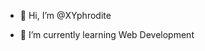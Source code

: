- 👋 Hi, I’m @XYphrodite
<!--- 👀 I’m interested in ...--->
- 🌱 I’m currently learning Web Development
<!--- 💞️ I’m looking to collaborate on ...
- 📫 How to reach me ...

<!---
XYphrodite/XYphrodite is a ✨ special ✨ repository because its `README.md` (this file) appears on your GitHub profile.
You can click the Preview link to take a look at your changes.
--->
